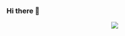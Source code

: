 ### Hi there 👋

<div align="center"> <img src="https://github-profile-trophy.vercel.app/?username=z910130233" /> </div>
